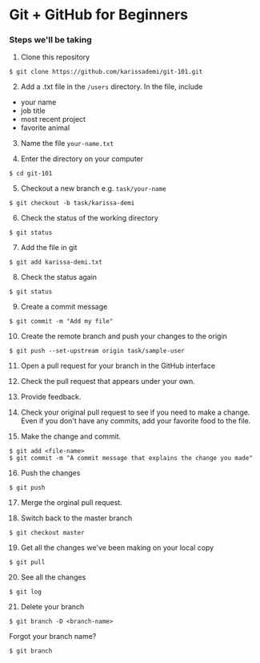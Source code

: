 # Git + GitHub for Beginners

### Steps we'll be taking

1. Clone this repository

```
$ git clone https://github.com/karissademi/git-101.git
```

2. Add a .txt file in the `/users` directory. In the file, include 
 - your name
 - job title
 - most recent project
 - favorite animal

3. Name the file `your-name.txt`

4. Enter the directory on your computer

```
$ cd git-101
```

5. Checkout a new branch e.g. `task/your-name`

```
$ git checkout -b task/karissa-demi
```

6. Check the status of the working directory
```
$ git status
```

7. Add the file in git
```
$ git add karissa-demi.txt
```

8. Check the status again
```
$ git status
```

9. Create a commit message
```
$ git commit -m "Add my file"
```

10. Create the remote branch and push your changes to the origin
```
$ git push --set-upstream origin task/sample-user
```

11. Open a pull request for your branch in the GitHub interface

12. Check the pull request that appears under your own. 

13. Provide feedback. 

14. Check your original pull request to see if you need to make a change. 
    Even if you don't have any commits, add your favorite food to the file.

15. Make the change and commit. 
```
$ git add <file-name>
$ git commit -m "A commit message that explains the change you made" 
```
16. Push the changes
```
$ git push
```
17. Merge the orginal pull request. 

18. Switch back to the master branch
```
$ git checkout master
```
19. Get all the changes we've been making on your local copy
```
$ git pull 
```
20. See all the changes
```
$ git log
```
21. Delete your branch
```
$ git branch -D <branch-name>
```
Forgot your branch name? 
```
$ git branch
```




